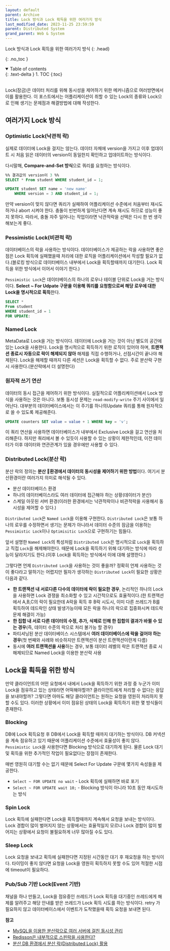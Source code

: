 ```yaml
---  
layout: default
parent: Archive
title: Lock 방식과 Lock 획득을 위한 여러가지 방식
last_modified_date: 2023-11-25 23:59:59
parent: Distributed System
grand_parent: Web & System
---  
```


Lock 방식과 Lock 획득을 위한 여러가지 방식
{: .head}

{: .no_toc }

<details open markdown="block">
  <summary>
    Table of contents
  </summary>
  {: .text-delta }
1. TOC
{:toc}
</details>  

<br />  

Lock(잠금)은 데이터 처리를 위해 동시성을 제어하기 위한 메커니즘으로 여러방면에서 이를 활용한다. 
이 포스트에서는 어플리케이션이 취할 수 있는 Lock의 종류와  Lock으로 인해 생기는 문제점과 해결방법에 대해 작성한다.

## 여러가지 Lock 방식

### Optimistic Lock(낙관적 락)
실제로 데이터에 Lock을 걸지는 않는다. 데이터 자체에 version을 가지고 이후 업데이트 시 처음 읽은 데이터의 version이 동일한지 확인하고 업데이트하는 방식이다.

다시말해, **Compare-and-Set 방식**으로 쿼리를 요청하는 방식이다.

```sql
%% 결과값의 version이 3 %%
SELECT * From student WHERE student_id = 1; 

UPDATE student SET name = 'new name'
	WHERE version = 3 AND student_id = 1;
```

만약 version이 맞지 않다면 쿼리가 실패하여 어플리케이션 수준에서 처음부터 재시도하거나 abort 시켜야 한다. 충돌이 빈번하게 일어난다면 계속 재시도 하므로 성능이 좋지 못하다. 따라서, 충돌 자주 일어나는 작업이라면 낙관적락을 선택은 다시 한 번 생각해보는게 좋다.


### Pessimistic Lock(비관적 락)
데이터베이스의 락을 사용하는 방식이다. 데이터베이스가 제공하는 락을 사용하면 좋은 점은 Lock 획득에 실패했을때 처리에 대한 로직을 어플리케이션에서 작성할 필요가 없다.(블로킹 방식으로 데이터베이스 내부에서 Lock을 획득할때까지 대기한다. Lock 획득을 위한 방식에서 이어서 이야기 한다.)

`Pessimistic Lock`은 데이터베이스의 하나의 로우나 테이블 단위로 Lock을 거는 방식이다. **Select ~ For Udpate 구문을 이용해 쿼리를 요청함으로써 해당 로우에 대한 Lock을 명시적으로 획득**한다.

```sql
SELECT * 
From student 
WHERE student_id = 1 
FOR UPDATE:
```


### Named Lock
MetaData로 Lock을 거는 방식이다. 데이터에 Lock을 거는 것이 아닌 별도의 공간에 있는 Lock을 사용한다. 
Lock을 명시적으로 획득하기 위한 로직이 있어야 하며, **트랜잭션 종료시 자동으로 락이 해제되지 않아** 해제를 직접 수행하거나, 선점시간이 끝나야 해제된다. Lock을 해제할 때까지 다른 세션은 Lock을 획득할 수 없다. 주로 분산락 구현시 사용한다.(분산락에서 더 설명한다)


### 원자적 쓰기 연산
데이터의 동시 접근을 제어하기 위한 방식이다. 실질적으로 어플리케이션에서 Lock 방식을 사용하는 것은 아니다.
보통 동시성 문제는 `read-modify-write` 주기 사이에서 일어난다. 대부분의 데이터베이스에서는 이 주기를 하나의Update 쿼리를 통해 원자적으로 쓸 수 있도록 제공해준다.

```sql
UPDATE counters SET value = value + 1 WHERE key = 'v';
```

이 쿼리 연산을 사용하면 데이터베이스가 내부에서 Exclusive Lock을 걸고 연산을 처리해준다. 하지만 쿼리에서 볼 수 있듯이 사용할 수 있는 상황이 제한적인데, 이전 데이터가 이후 데이터와 연관관계가 있을 경우에만 사용할 수 있다.


### Distributed Lock(분산 락)
분산 락의 정의는 **분산 환경에서 데이터의 동시성을 제어하기 위한 방법**이다. 여기서 분산환경이란 여러가지 의미로 해석될 수 있다.
- 분산 데이터베이스 환경
- 하나의 데이터베이스라도 여러 데이터에 접근해야 하는 상황(데이터가 분산)
- 스케일 아웃된 서버 환경(이러한 환경에서는 낙관적락이나 비관적락을 사용해서 동시성을 제어할 수 있다.)

`Distributed Lock`은 `Named Lock`을 이용해 구현한다. `Distributed Lock`은 보통 하나의 로우를 수정하면서 생기는 문제가 아니라서 데이터 수준의 잠금을 이용하는 `Pessimistic Lock`이나 `Optimisitic Lock`으로 구현하기는 힘들다.

앞서 설명한 `Named Lock`의 특성처럼 `Distributed Lock`은 명시적으로 `Lock`을 획득하고 직접 `Lock`을 해제해야한다. 때문에 Lock을 획득하기 위해 대기하는 방식에 따라 성능이 달라지기도 한다.(이후 Lock을 획득하는 방식에서 이에 대해 설명한다.)

그렇다면 언제 `Distributed Lock`을 사용하는 것이 좋을까? 정확히 언제 사용하는 것이 좋다라고 말하기는 어렵지만 필자가 생각하는 `Distributed Lock`이 필요한 상황은 다음과 같다.
- **한 트랜잭션 내 서로다른 다수의 데이터에 락이 필요한 경우**, 논리적인 하나의 Lock을 사용하면 Lock 경쟁을 최소화할 수 있고 시간적으로도 효율적이다.(한 트랜잭션에서 A,B,C의 락이 필요한데 A락을 획득 후 B락 시도시, 이미 다른 쓰레드가 B를 획득하여 데드락인 상태 발생가능이때 모든 락을 하나의 락으로 집중화시켜 데드락 문제 해결이 가능)
- **한 집합 내 서로 다른 데이터의 수정, 추가, 삭제로 인해 한 집합의 결과가 바뀔 수 있는 경우**(즉, 데이터 수준의 락으로 처리 불가능 할 경우)
- 파티셔닝된 분산 데이터베이스 시스템에서 **여러 데이터베이스에 락을 걸어야 하는 경우**(첫 번째와 사례와 비슷하지만 트랜잭션이 분산 트랜잭션이란게 다름)
- 동시에 **여러 트랜잭션을 사용**하는 경우, 보통 데이터 레벨의 락은 트랜잭션 종료 시 해제되므로 Named Lock을 이용한 분산락 사용


## Lock을 획득을 위한 방식
만약 클라이언트의 어떤 요청에서 내에서 Lock을 획득하기 위한 과정 중 누군가 이미 Lock을 점유하고 있는 상태라면 어떡해야할까? 클라이언트에게 처리할 수 없다는 응답을 보내야할까? 그렇다면 아마도 해당 클라이언트는 원하는 요청을 영원히 처리하지 못할 수도 있다. 이러한 상황에서 이미 점유된 상태의 Lock을 획득하기 위한 몇 방식들이 존재한다.

### Blocking
DB에 Lock 획득요청 후 DB에서 Lock을 획득할 때까지 대기하는 방식이다. DB 커넥션을 계속 점유하고 있기 때문에 어플리케이션 수준에서 효율성이 좋지 않다. `Pessimistic Lock`을 사용한다면 Blocking 방식으로 대기하게 된다. 물론 Lock 대기 및 획득을 위한 추가적인 작업이 필요없다는 장점이 존재한다.

매번 영원히 대기할 수는 없기 때문에 Select For Update 구문에 몇가지 속성들을 제공한다.
- `Select ~ FOR UPDATE no wait` - Lock 획득에 실패하면 바로 포기
- `Select ~ FOR UPDATE wait 10;`  -  Blocking 방식이 아니라 10초 동안 재시도하는 방식

### Spin Lock
Lock 획득에 실패한다면 Lock을 획득할때까지 계속해서 요청을 보내는 방식이다. Lock 경합이 많이 벌어지지 않는 상황에서는 효율적일지 모르나 Lock 경합이 많이 벌어지는 상황에서 요청이 불필요하게 너무 많아질 수도 있다.

### Sleep Lock
Lock 요청을 보내고 획득에 실패한다면 지정된 시간동안 대기 후 재요청을 하는 방식이다. 타이밍이 좋지 않다면 요청을 Lock을 영원히 획득하지 못할 수도 있어 적절한 시점에 timeout이 필요하다.


### Pub/Sub 기반 Lock(Event 기반)
채널을 하나 만들고, Lock을 점유중인 쓰레드가 Lock 획득을 대기중인 쓰레드에게 해제를 알려주고 해당 안내를 받은 쓰레드가 Lock 획득 시도를 하는 방식이다. retry 가 필요하지 않고 데이터베이스에서 이벤트가 도착했을때 획득 요청을 보내면 된다.



**참고**
- [MySQL을 이용한 분산락으로 여러 서버에 걸친 동시성 관리](https://techblog.woowahan.com/2631/)
- [Redisson은 내부적으로 스핀락을 사용한다?](https://incheol-jung.gitbook.io/docs/q-and-a/spring/redisson-trylock)
- [분산 DB 환경에서 분산 락(Distributed Lock) 활용](https://velog.io/@znftm97/%EB%8F%99%EC%8B%9C%EC%84%B1-%EB%AC%B8%EC%A0%9C-%ED%95%B4%EA%B2%B0%ED%95%98%EA%B8%B0-V3-%EB%B6%84%EC%82%B0-DB-%ED%99%98%EA%B2%BD%EC%97%90%EC%84%9C-%EB%B6%84%EC%82%B0-%EB%9D%BDDistributed-Lock-%ED%99%9C%EC%9A%A9)
